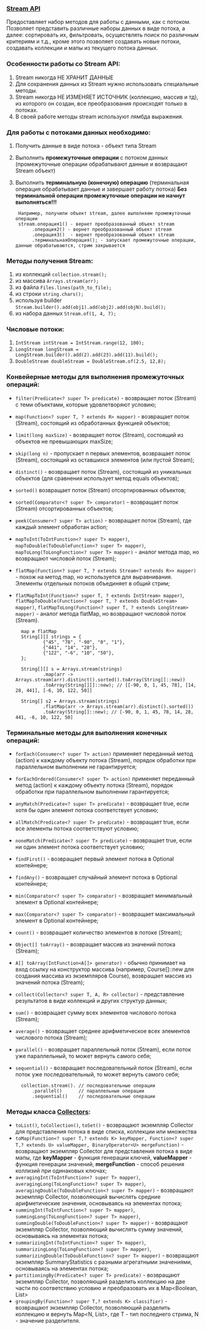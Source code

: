 ### [Stream API](https://docs.oracle.com/en/java/javase/17/docs/api/java.base/java/util/stream/Stream.html)
Предоставляет набор методов для работы с данными, как с потоком.
Позволяет представить различные наборы данных в виде потока,
а далее: сортировать их, фильтровать, осуществлять поиск по различным критериям и т.д.,
кроме этого позволяет создавать новые потоки, создавать коллекции и мапы из текущего потока данных.

### Особенности работы со Stream API:
1. Stream никогда НЕ ХРАНИТ ДАННЫЕ
2. Для сохранения данных из Stream нужно использовать специальные методы.
3. Stream никогда НЕ ИЗМЕНЯЕТ ИСТОЧНИК (коллекцию, массив и тд), из которого он создан, все преобразования происходят только в потоках.
4. В своей работе методы stream используют лямбда выражения.

### Для работы с потоками данных необходимо:
1. Получить данные в виде потока - объект типа Stream
2. Выполнить <b>промежуточные операции</b> с потоком данных
   (промежуточные операции обрабатывают данные и возвращают Stream объект)
3. Выполнить <b>терминальную (конечную) операцию</b>
   (терминальная операция обрабатывает данные и завершает работу потока)
   <b>Без терминальной операции промежуточные операции не начнут выполняться!!!</b>

        Например, получили объект stream, далее выполняем промежуточные операции
        stream.операция1() - вернет преобразованный объект stream
             .операция2() - вернет преобразованный объект stream
             .операция3()  - вернет преобразованный объект stream
             .терминальнаяОперация(); - запускает промежуточные операции, данные обрабатываются, стрим закрывается 

### Методы получения Stream:
1. из коллекций `collection.stream();`
2. из массива `Arrays.stream(arr);`
3. из файла `Files.lines(path_to_file);`
4. из строки `string.chars();`
5. используя builder `Stream.builder().add(obj1).add(obj2).add(objN).build();`
6. из набора данных `Stream.of(1, 4, 7);`

### Числовые потоки:
1. `IntStream intStream = IntStream.range(12, 100);`
2. `LongStream longStream = LongStream.builder().add(2).add(23).add(11).build();`
3. `DoubleStream doubleStream = DoubleStream.of(2.5, 12,8);`

### Конвейерные методы для выполнения промежуточных операций:
* `filter(Predicate<? super T> predicate)` - возвращает поток (Stream) с теми объектами, которые удовлетворяют условию;
* `map(Function<? super T, ? extends R> mapper)` - возвращает поток (Stream), состоящий из обработанных функцией объектов;
* `limit(long maxSize)` - возвращает поток (Stream), состоящий из объектов не превышающих maxSize;
* `skip(long n)` - пропускает n первых элементов, возвращает поток (Stream), состоящий из оставшихся элементов (или пустой Stream);
* `distinct()` - возвращает поток (Stream), состоящий из уникальных объектов (для сравнения использует метод equals объектов);
* `sorted()` возвращает поток (Stream) отсортированных объектов;
* `sorted(Comparator<? super T> comparator)` - возвращает поток (Stream) отсортированных объектов;
* `peek(Consumer<? super T> action)` - возвращает поток (Stream), где каждый элемент обработан action;
* `mapToInt(ToIntFunction<? super T> mapper)`, `mapToDouble(ToDoubleFunction<? super T> mapper)`, `mapToLong(ToLongFunction<? super T> mapper)` -
  аналог метода map, но возвращают числовой поток (Stream);
* `flatMap(Function<? super T, ? extends Stream<? extends R>> mapper)` - похож на метод map, но используется для выравнивания. Элементы отдельных потоков объединяет в общий стрим;
* `flatMapToInt(Function<? super T, ? extends IntStream> mapper)`, `flatMapToDouble(Function<? super T, ? extends DoubleStream> mapper)`,
  `flatMapToLong(Function<? super T, ? extends LongStream> mapper)` - аналог метода flatMap, но возвращают числовой поток (Stream).

        map и flatMap
        String[][] strings = {
                {"45", "78", "-90", "0", "1"},
                {"441", "14", "28"},
                {"122", "-6", "10", "50"},
        };

        String[][] s = Arrays.stream(strings) 
                .map(arr -> Arrays.stream(arr).distinct().sorted().toArray(String[]::new)) 
                .toArray(String[][]::new); // [[-90, 0, 1, 45, 78], [14, 28, 441], [-6, 10, 122, 50]]

        String[] s2 = Arrays.stream(strings) 
                .flatMap(arr -> Arrays.stream(arr).distinct().sorted()) 
                .toArray(String[]::new); // [-90, 0, 1, 45, 78, 14, 28, 441, -6, 10, 122, 50]

### Терминальные методы для выполнения конечных операций:
* `forEach(Consumer<? super T> action)` применяет переданный метод (action) к каждому объекту потока (Stream),
  порядок обработки при параллельном выполнении не гарантируется;
* `forEachOrdered(Consumer<? super T> action)` применяет переданный метод (action) к каждому объекту потока (Stream),
  порядок обработки при параллельном выполнении гарантируется;
* `anyMatch(Predicate<? super T> predicate)` - возвращает true, если хотя бы один элемент потока соответствует условию;
* `allMatch(Predicate<? super T> predicate)` - возвращает true, если все элементы потока соответствуют условию;
* `noneMatch(Predicate<? super T> predicate)` - возвращает true, если ни один элемент потока соответствует условию;
* `findFirst()` - возвращает первый элемент потока в Optional контейнере;
* `findAny()` - возвращает случайный элемент потока в Optional контейнере;
* `min(Comparator<? super T> comparator)` - возвращает минимальный элемент в Optional контейнере;
* `max(Comparator<? super T> comparator)` - возвращает максимальный элемент в Optional контейнере;
* `count()` - возвращает количество элементов в потоке (Stream);
* `Object[] toArray()` - возвращает массив из значений потока (Stream);
* `A[] toArray(IntFunction<A[]> generator)` - обычно принимает на вход ссылку на конструктор массива
  (например, Course[]::new для создания массива из экземпляров Course),
  возвращает массив из значений потока (Stream);
* `collect(Collector<? super T, A, R> collector)` - представление результатов в виде коллекций и других структур данных;
* `sum()` - возвращает сумму всех элементов числового потока (Stream);
* `average()` - возвращает среднее арифметическое всех элементов числового потока (Stream);
* `parallel()` - возвращает параллельный поток (Stream), если поток уже параллельный, то может вернуть самого себя;
* `sequential()` - возвращает последовательный поток (Stream), если поток уже последовательный, то может вернуть самого себя;

        collection.stream(). // последовательные операции
            .parallel()      // параллельные операции
            .sequential()    // последовательные операции

### Методы класса [Collectors](https://docs.oracle.com/en/java/javase/11/docs/api/java.base/java/util/stream/Collectors.html):
* `toList()`, `toCollection()`, `toSet()` - возвращают экземпляр Collector для представления потока в виде списка, коллекции или множества
* `toMap(Function<? super T,? extends K> keyMapper, Function<? super T,? extends U> valueMapper, BinaryOperator<U> mergeFunction)` -
  возвращают экземпляр Collector для представления потока в виде мапы, где <b>keyMapper</b> - функция генерации ключей,
  <b>valueMapper</b> - функция генерации значений, <b>mergeFunction</b> - способ решения коллизий при одинаковых ключах;
* `averagingInt(ToIntFunction<? super T> mapper)`, `averagingLong(ToLongFunction<? super T> mapper)`, `averagingDouble(ToDoubleFunction<? super T> mapper)` -
  возвращают экземпляр Collector, позволяющий вычислять средние арифметические значения, основываясь на элементах потока;
* `summingInt(ToIntFunction<? super T> mapper)`, `summingLong(ToLongFunction<? super T> mapper)`, `summingDouble(ToDoubleFunction<? super T> mapper)` -
  возвращают экземпляр Collector, позволяющий вычислять сумму значений, основываясь на элементах потока;
* `summarizingInt(ToIntFunction<? super T> mapper)`, `summarizingLong(ToLongFunction<? super T> mapper)`, `summarizingDouble(ToDoubleFunction<? super T> mapper)` -
  возвращают экземпляр SummaryStatistics с разными агрегатными значениями, основываясь на элементах потока;
* `partitioningBy(Predicate<? super T> predicate)` - возвращают экземпляр Collector, позволяющий разделить коллекцию на две части по соответствию условию и
  преобразовать их в Map<Boolean, List>
* `groupingBy(Function<? super T,? extends K> classifier)` - возвращают экземпляр Collector,
  позволяющий разделить коллекцию и вернуть Map<N, List<T>>, где T - тип последнего стрима, N - значение разделителя.  





   

   


